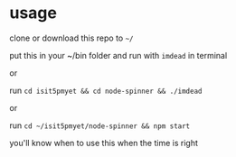 # usage
clone or download this repo to `~/`

put this in your ~/bin folder and run with `imdead` in terminal

or 

run `cd isit5pmyet && cd node-spinner && ./imdead`

or 

run `cd ~/isit5pmyet/node-spinner && npm start`

you'll know when to use this when the time is right
